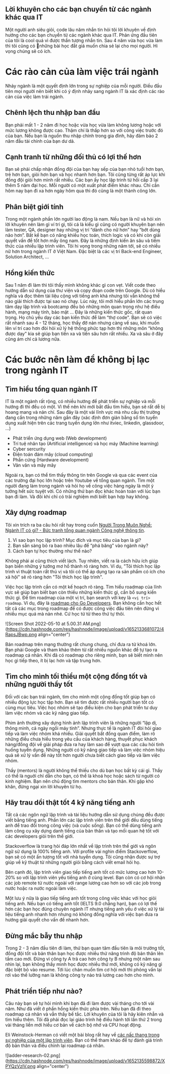 ## Lời khuyên cho các bạn chuyển từ các ngành khác qua IT

Một người anh siêu giỏi, code lâu năm nhắn tin hỏi tôi lời khuyên về định hướng cho các bạn chuyển từ các ngành khác qua IT. Phản ứng đầu tiên của tôi là cool quá vì được thần tượng nhắn tin. Sau 4 năm vừa học vừa làm thì tôi cũng có những bài học đắt giá muốn chia sẻ lại cho mọi người. Hi vọng chúng sẽ có ích.

# Các rào cản của làm việc trái ngành

Nhảy ngành là một quyết định lớn trong sự nghiệp của mỗi người. Điều đầu tiên mọi người nên biết khi có ý định nhảy sang ngành IT là xác định các rào cản của việc làm trái ngành.

## Chênh lệch thu nhập ban đầu

Bạn phải mất 1 - 2 năm đi học hoặc vừa học vừa làm không lương hoặc với mức lương không được cao. Thậm chí là thấp hơn so với công việc trước đó của bạn. Nếu bạn là nguồn thu nhập chính trong gia đình, hãy đảm bảo 2 năm đầu tài chính của bạn dư dả.

## Cạnh tranh từ những đối thủ có lợi thế hơn

Bạn sẽ phải chấp nhận đồng đội của bạn hay sếp của bạn nhỏ tuổi hơn bạn, trẻ hơn bạn, giỏi hơn bạn và học nhanh hơn bạn. Tôi cũng từng rất áp lực khi đồng đội giỏi hơn mình rất nhiều. Các bạn ấy học lập trinh từ hồi cấp 3 lại thêm 5 năm đại học. Mỗi người có một xuất phát điểm khác nhau. Chỉ cần hôm nay bạn đi xa hơn ngày hôm qua thì đó cũng là một thành công lớn.

## Phân biệt giới tính

Trong một ngành phần lớn người lao động là nam. Nếu bạn là nữ và hỏi xin lời khuyên nên làm gì ví trí gì, tôi cá là kiểu gì cũng có người khuyên bạn nên làm tester, QA, designer hay những vị trí “dành cho nữ hơn” hay “bớt dùng não hơn”. Bất kể bạn có năng khiếu học toán, thích logic và có khi còn giải quyết vấn đề tốt hơn mấy ông nam. Đây là những định kiến ăn sâu và tiềm thức của nhiều lập trình viên. Tôi hi vọng trong những năm tới, sẽ có nhiều nữ hơn trong ngành IT ở Việt Nam. Đặc biệt là các vị trí Back-end Engineer, Solution Architect, ...

## Hổng kiến thức

Sau 1 năm đi làm thì tôi thấy mình không khác gì con vẹt. Viết code theo hướng dẫn sử dụng của thư viện và copy đoạn code trên Google. Dù có hiểu nghĩa và đọc thêm tài liệu cộng với tiếng anh khá nhưng tôi vẫn không thể nào giải thích được tại sao nó chạy. Lúc này, tôi mới hiểu phần lớn các trung tâm dạy lập trình và bootcamp đều bỏ những môn quan trọng như hệ điều hành, mạng máy tính, bảo mật ... Đây là những kiến thức gốc, rất quan trọng. Họ chủ yếu dạy các bạn kiến thức để làm “thợ code". Bạn sẽ có việc rất nhanh sau 4 - 12 tháng, học thấy đỡ nản nhưng càng về sau, khi muốn lên ví trí cao hơn đòi hỏi xử lý hệ thống phức tạp hơn thì những môn “không được dạy" kia sẽ giúp bạn tiến xa và tiến sâu hơn rất nhiều. Xa và sâu ở đây cũng ám chỉ cả lương nữa.

# Các bước nên làm để không bị lạc trong ngành IT

## Tìm hiểu tổng quan ngành IT
 
IT là một ngành rất rộng, có nhiều hướng để phát triển sự nghiệp và mỗi hướng đi thì đều có một. Vì thế nên khi mới bắt đầu tìm hiểu, bạn sẽ rất dễ bị hoang mang và nản chí. Sau đây là một vài lĩnh vực mà nhu cầu thị trường đang cần trong những năm gần đây (xác định đơn giản bằng số tin tuyển dụng xuất hiện trên các trang tuyển dụng lớn như itviec, linkedin, glassdoor, ...)

- Phát triển ứng dụng web (Web development)
- Trí tuệ nhân tạo (Artificial intelligence) và học máy (Machine learning)
- Cyber sercurity
- Điện toán đám mây (cloud computing)
- Phần cứng (Hardware development)
- Vân vân và mây mây

Ngoài ra, bạn có thể tìm thấy thông tin trên Google và qua các event của các trường đại học lớn hoặc trên Youtube về tổng quan ngành. Tìm một người đang làm trong ngành và hỏi họ về công việc hàng ngày là một ý tưởng hết sức tuyệt vời. Có những thứ bạn đọc khác hoàn toàn với lúc bạn bạn đi làm. Và đôi khi chỉ có trải nghiệm mới biết bạn hợp hay không.

## Xây dựng roadmap

Tôi xin trích ra ba câu hỏi rất hay trong cuốn [Người Trong Muôn Nghề: Ngành IT có gì? - Bức tranh tổng quan ngành Công nghệ thông tin](https://shop.spiderum.com/products/nguoi-trong-muon-nghe-nganh-it-co-gi).

1. Vì sao bạn học lập trình? Mục đích và mục tiêu của bạn là gì?
2. Bạn sẵn sàng bỏ ra bao nhiêu lâu để “phá băng” vào ngành này?
3. Cách bạn tự học thường như thế nào?

Không phải ai cũng thích viết lách. Tuy nhiên, viết ra là cách hữu ích giúp bạn biến những ý tưởng mơ hồ thành rõ ràng hơn. Ví dụ, "Tôi thích học lập trình vì thuật toán rất thú vị và tôi có thể áp dụng tạo ra sản phẩm có ích cho xã hội" sẽ rõ ràng hơn "Tôi thích học lập trình".

Việc học lập trình cần có một kế hoạch rõ ràng. Tìm hiểu roadmap của lĩnh vực sẽ giúp bạn biết bạn còn thiếu những kiến thức gì, cần bổ sung kiến thức gì. Để tìm roadmap của một vị trí, bạn search với key là `<vị trí> roadmap`. Ví dụ, đây là [roadmap cho Go Developers](https://roadmap.sh/golang). Bạn không cần học hết tất cả các mục trong roadmap để có được công việc đầu tiên nên đừng vì nhiều mục quá mà nản nhé. Cứ học từ từ theo thứ tự thôi.

![Screen Shot 2022-05-10 at 5.00.31 AM.png](https://cdn.hashnode.com/res/hashnode/image/upload/v1652133681072/4RapsJBwp.png align="center")

Bản roadmap trên mạng thường rất chung chung, chỉ đưa ra từ khoá lớn. Bạn phải Google và tham khảo thêm từ rất nhiều nguồn khác để tự tạo ra roadmap cá nhân. Khi đã có roadmap cho riêng mình, bạn sẽ biết mình nên học gì tiếp theo, ít bị lạc hơn và tập trung hơn.

## Tìm cho mình tối thiểu một cộng đồng tốt và những người thầy tốt

Đối với các bạn trái ngành, tìm cho mình một cộng đồng tốt giúp bạn có nhiều động lực học tập hơn. Bạn sẽ tìm được rất nhiều người bạn tốt có cùng mục tiêu. Việc học nhóm sẽ tạo điều kiện cho bạn phát triển tư duy làm việc nhóm và các kỹ năng giao tiếp.

Phim ảnh thường xây dựng hình ảnh lập trình viên là những người “lập dị, thông minh, cả ngày ngồi máy tính”. Nhưng thực tế là ngành IT đòi hỏi giao tiếp và làm việc nhóm khá nhiều. Giải quyết bất đồng quan điểm, làm rõ những điều chưa hiểu trong yêu cầu của khách hàng, thuyết phục khách hàng/đồng đội về giải pháp đưa ra hay làm sao để vượt qua các câu hỏi tình huống tuyển dụng. Những người có kỹ năng giao tiếp và làm việc nhóm hiệu quả sẽ xử lý vấn đề này tốt hơn người chưa biết cách giao tiếp và làm việc nhóm.

Thầy (mentors) là người không thể thiếu cho dù bạn học bất kỳ cái gì. Thầy có thể là nguời chỉ dẫn cho bạn, có thể là khoá học hoặc sách từ người có kinh nghiệm. Bạn nên chủ động tìm mentors cho bản thân. Khi gặp khó khăn, đừng ngại xin lời khuyên từ họ.

## Hãy trau dồi thật tốt 4 kỹ năng tiếng anh

Tất cả các ngôn ngữ lập trình và tài liệu hướng dẫn sử dụng chúng đều được viết bằng tiếng anh. Phần lớn các lập trình viên trên thế giới đều dùng tiếng anh để trao đổi trong công việc (và cuộc sống). Bạn có thể dùng tiếng anh làm công cụ xây dựng danh tiếng của bản thân và tạo mối quan hệ tốt với các developers giỏi trên thế giới. 

Stackoverflow là trang hỏi đáp lớn nhất về lập trình trên thế giới và ngôn ngữ sử dụng là 100% tiếng anh. Với profile vài nghìn điểm Stackoverflow, bạn sẽ có một ấn tượng tốt với nhà tuyển dụng. Tôi cũng nhận được sự trợ giúp về kỹ thuật từ những người giỏi bằng cách viết email hỏi họ.

Bên cạnh đó, lập trình viên giao tiếp tiếng anh tốt có mức lương cao hơn 10-20% so với lập trình viên yếu tiếng anh ở cùng level. Bạn còn có cơ hội nhận các job remote từ nước ngoài với range lương cao hơn so với các job trong nước hoặc ra nước ngoài làm việc.

Một lưu ý nữa là giao tiếp tiếng anh tốt trong công việc khác với học giỏi tiếng anh. Nếu bạn có tiếng anh tốt (IELTS 9.0 chẳng hạn), bạn có lợi thế hơn các bạn học đúng chuyên ngành IT nhưng tiếng anh yếu ở việc xử lý tài liệu tiếng anh nhanh hơn nhưng nó không đồng nghĩa với việc bạn đưa ra hướng giải quyết cho vấn đề nhanh hơn.

## Đừng mắc bẫy thu nhập

Trong 2 - 3 năm đầu tiên đi làm, thứ bạn quan tâm đầu tiên là môi trường tốt, đồng đội tốt và bản thân bạn học được nhiều thứ nâng trình độ bản thân lên tầm cao mới. Đừng vì công ty A trả cao hơn công ty B nhưng một năm sau nhìn lại, bạn không thấy mình học được nhiều thứ mới, không có kỹ năng gì đặc biệt bỏ vào resume. Tới lúc chán muốn tìm cơ hội mới thì phỏng vấn lại rơi vào thế lưỡng nan là không công ty nào trả lương cao hơn cho mình.

## Phát triển tiếp như nào?

Câu này bạn sẽ tự hỏi mình khi bạn đã đi làm được vài tháng cho tới vài năm. Như đã viết ở phần hổng kiến thức phía trên. Nếu bạn đã đi theo roadmap cá nhân và vẫn thấy bế tắc. Lời khuyên của tôi là hãy kiên nhẫn và tìm hiểu thêm. Tôi đã phải đọc lại giáo trình hệ điều hành tới lần thứ 2 trong vài tháng liền mới hiểu cơ bản về cách bộ nhớ và CPU hoạt động.

Eli Weinstock-Herman có viết một bài blog rất hay về [các nấc thang trong sự nghiệp của một lập trình viên](http://www.tiernok.com/posts/evergreen/mi/defining-developer-career-ladders/#five-paths-for-senior-developers-not-one-). Bạn có thể tham khảo để tự đánh giá trình độ bản thân và điều chỉnh lại roadmap cá nhân.

![ladder-research-02.png](https://cdn.hashnode.com/res/hashnode/image/upload/v1652135598872/XPYQzVzlV.png align="center")

